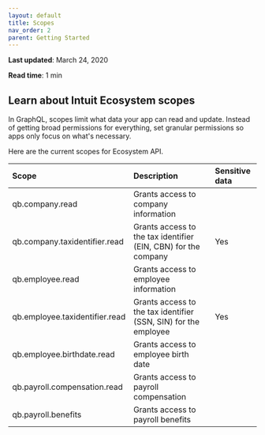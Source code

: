 ```yaml
---
layout: default
title: Scopes
nav_order: 2
parent: Getting Started
---
```


**Last updated**: March 24, 2020

**Read time**: 1 min

## Learn about Intuit Ecosystem scopes

In GraphQL, scopes limit what data your app can read and update. Instead of getting broad permissions for everything, set granular permissions so apps only focus on what's necessary.

Here are the current scopes for Ecosystem API. 

| **Scope**                                     | **Description**                      | **Sensitive data**       |
|:----------------------------------------------|:-------------------------------------|:-------------------------|
| qb.company.read                               | Grants access to company information | |
| qb.company.taxidentifier.read                 | Grants access to the tax identifier (EIN, CBN) for the company | Yes |
| qb.employee.read                              | Grants access to employee information | |
| qb.employee.taxidentifier.read                | Grants access to the tax identifier (SSN, SIN) for the employee | Yes |
| qb.employee.birthdate.read                    | Grants access to employee birth date | |
| qb.payroll.compensation.read                  | Grants access to payroll compensation | |
| qb.payroll.benefits                           | Grants access to payroll benefits | |

